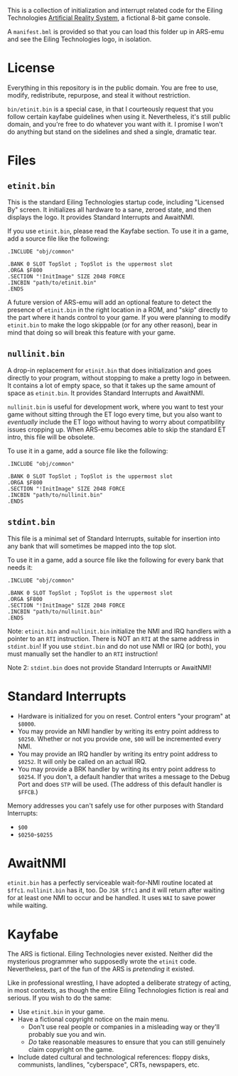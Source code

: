 This is a collection of initialization and interrupt related code for the Eiling Technologies [Artificial Reality System](https://github.com/SolraBizna/ars-emu/), a fictional 8-bit game console.

A `manifest.bml` is provided so that you can load this folder up in ARS-emu and see the Eiling Technologies logo, in isolation.

# License

Everything in this repository is in the public domain. You are free to use, modify, redistribute, repurpose, and steal it without restriction.

`bin/etinit.bin` is a special case, in that I courteously request that you follow certain kayfabe guidelines when using it. Nevertheless, it's still public domain, and you're free to do whatever you want with it. I promise I won't do anything but stand on the sidelines and shed a single, dramatic tear.

# Files

## `etinit.bin`

This is the standard Eiling Technologies startup code, including "Licensed By" screen. It initializes all hardware to a sane, zeroed state, and then displays the logo. It provides Standard Interrupts and AwaitNMI. 

If you use `etinit.bin`, please read the Kayfabe section. To use it in a game, add a source file like the following:

```65c02
.INCLUDE "obj/common"

.BANK 0 SLOT TopSlot ; TopSlot is the uppermost slot
.ORGA $F800
.SECTION "!InitImage" SIZE 2048 FORCE
.INCBIN "path/to/etinit.bin"
.ENDS
```

A future version of ARS-emu will add an optional feature to detect the presence of `etinit.bin` in the right location in a ROM, and "skip" directly to the part where it hands control to your game. If you were planning to modify `etinit.bin` to make the logo skippable (or for any other reason), bear in mind that doing so will break this feature with your game.

## `nullinit.bin`

A drop-in replacement for `etinit.bin` that does initialization and goes directly to your program, without stopping to make a pretty logo in between. It contains a lot of empty space, so that it takes up the same amount of space as `etinit.bin`. It provides Standard Interrupts and AwaitNMI.

`nullinit.bin` is useful for development work, where you want to test your game without sitting through the ET logo every time, but you also want to *eventually* include the ET logo without having to worry about compatibility issues cropping up. When ARS-emu becomes able to skip the standard ET intro, this file will be obsolete.

To use it in a game, add a source file like the following:

```65c02
.INCLUDE "obj/common"

.BANK 0 SLOT TopSlot ; TopSlot is the uppermost slot
.ORGA $F800
.SECTION "!InitImage" SIZE 2048 FORCE
.INCBIN "path/to/nullinit.bin"
.ENDS
```

## `stdint.bin`

This file is a minimal set of Standard Interrupts, suitable for insertion into any bank that will sometimes be mapped into the top slot.

To use it in a game, add a source file like the following for every bank that needs it:

```65c02
.INCLUDE "obj/common"

.BANK 0 SLOT TopSlot ; TopSlot is the uppermost slot
.ORGA $F800
.SECTION "!InitImage" SIZE 2048 FORCE
.INCBIN "path/to/nullinit.bin"
.ENDS
```

Note: `etinit.bin` and `nullinit.bin` initialize the NMI and IRQ handlers with a pointer to an `RTI` instruction. There is NOT an `RTI` at the same address in `stdint.bin`! If you use `stdint.bin` and do not use NMI or IRQ (or both), you must manually set the handler to an `RTI` instruction!

Note 2: `stdint.bin` does not provide Standard Interrupts or AwaitNMI!

# Standard Interrupts

- Hardware is initialized for you on reset. Control enters "your program" at `$8000`.
- You may provide an NMI handler by writing its entry point address to `$0250`. Whether or not you provide one, `$00` will be incremented every NMI.
- You may provide an IRQ handler by writing its entry point address to `$0252`. It will only be called on an actual IRQ.
- You may provide a BRK handler by writing its entry point address to `$0254`. If you don't, a default handler that writes a message to the Debug Port and does `STP` will be used. (The address of this default handler is `$FFCB`.)

Memory addresses you can't safely use for other purposes with Standard Interrupts:

- `$00`
- `$0250`-`$0255`

# AwaitNMI

`etinit.bin` has a perfectly serviceable wait-for-NMI routine located at `$ffc1`. `nullinit.bin` has it, too. Do `JSR $ffc1` and it will return after waiting for at least one NMI to occur and be handled. It uses `WAI` to save power while waiting.

# Kayfabe

The ARS is fictional. Eiling Technologies never existed. Neither did the mysterious programmer who supposedly wrote the `etinit` code. Nevertheless, part of the fun of the ARS is *pretending* it existed.

Like in professional wrestling, I have adopted a deliberate strategy of acting, in most contexts, as though the entire Eiling Technologies fiction is real and serious. If you wish to do the same:

- Use `etinit.bin` in your game.
- Have a fictional copyright notice on the main menu.
    - Don't use real people or companies in a misleading way or they'll probably sue you and win.
    - *Do* take reasonable measures to ensure that you can still genuinely claim copyright on the game.
- Include dated cultural and technological references: floppy disks, communists, landlines, "cyberspace", CRTs, newspapers, etc.

